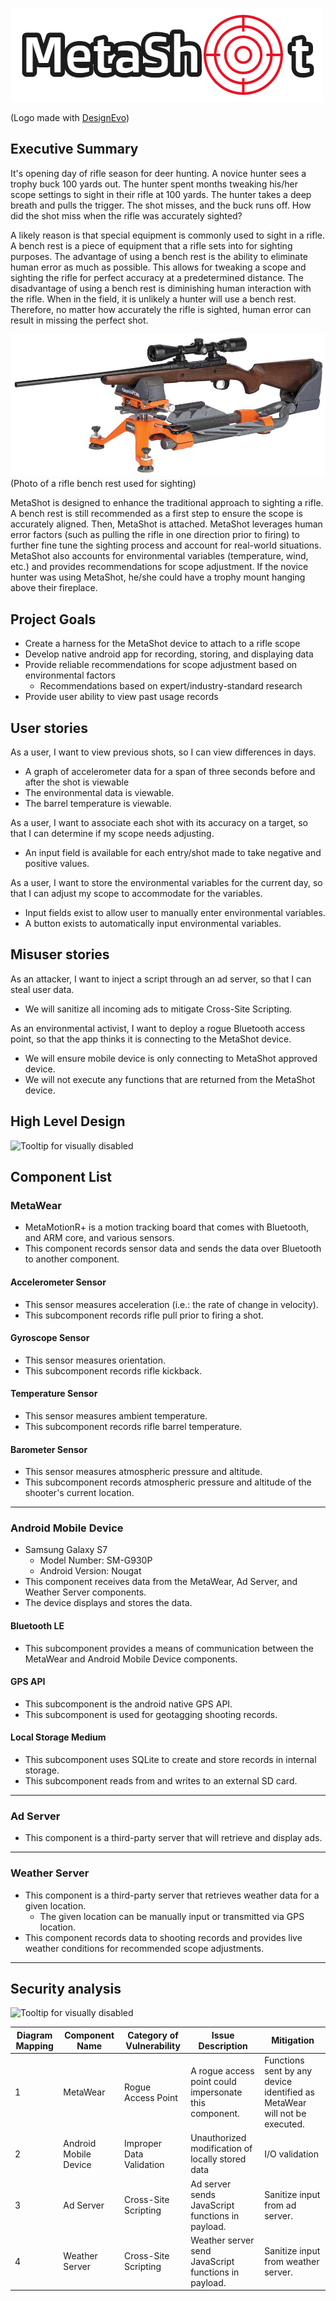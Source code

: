 ![logo](./misc/img/logo.png)
<div>(Logo made with <a href="https://www.designevo.com/" title="Free Online Logo Maker">DesignEvo</a>)</div>

## Executive Summary
It's opening day of rifle season for deer hunting. A novice hunter sees a trophy buck 100 yards out. The hunter spent months tweaking his/her scope settings to sight in their rifle at 100 yards. The hunter takes a deep breath and pulls the trigger. The shot misses, and the buck runs off. How did the shot miss when the rifle was accurately sighted?

A likely reason is that special equipment is commonly used to sight in a rifle. A bench rest is a piece of equipment that a rifle sets into for sighting purposes. The advantage of using a bench rest is the ability to eliminate human error as much as possible. This allows for tweaking a scope and sighting the rifle for perfect accuracy at a predetermined distance. The disadvantage of using a bench rest is diminishing human interaction with the rifle. When in the field, it is unlikely a hunter will use a bench rest. Therefore, no matter how accurately the rifle is sighted, human error can result in missing the perfect shot.

<img src="./misc/img/zeroing-in_1_rest.jpg">(Photo of a rifle bench rest used for sighting)

MetaShot is designed to enhance the traditional approach to sighting a rifle. A bench rest is still recommended as a first step to ensure the scope is accurately aligned. Then, MetaShot is attached. MetaShot leverages human error factors (such as pulling the rifle in one direction prior to firing) to further fine tune the sighting process and account for real-world situations. MetaShot also accounts for environmental variables (temperature, wind, etc.) and provides recommendations for scope adjustment. If the novice hunter was using MetaShot, he/she could have a trophy mount hanging above their fireplace.

## Project Goals
* Create a harness for the MetaShot device to attach to a rifle scope
* Develop native android app for recording, storing, and displaying data
* Provide reliable recommendations for scope adjustment based on environmental factors
  - Recommendations based on expert/industry-standard research
* Provide user ability to view past usage records

## User stories


As a user, I want to view previous shots, so I can view differences in days.
* A graph of accelerometer data for a span of three seconds before and after the shot is viewable
* The environmental data is viewable.
* The barrel temperature is viewable.

As a user, I want to associate each shot with its accuracy on a target, so that I can determine if my scope needs adjusting.
* An input field is available for each entry/shot made to take negative and positive values.

As a user, I want to store the environmental variables for the current day, so that I can adjust my scope to accommodate for the variables.
* Input fields exist to allow user to manually enter environmental variables.
* A button exists to automatically input environmental variables.

## Misuser stories
As an attacker, I want to inject a script through an ad server, so that I can steal user data.
* We will sanitize all incoming ads to mitigate Cross-Site Scripting.

As an environmental activist, I want to deploy a rogue Bluetooth access point, so that the app thinks it is connecting to the MetaShot device.
* We will ensure mobile device is only connecting to MetaShot approved device.
* We will not execute any functions that are returned from the MetaShot device.

## High Level Design
![Tooltip for visually disabled](https://www.lucidchart.com/publicSegments/view/0a675a0f-6ce4-43f5-98fc-0a1f10ebfb77/image.png)

## Component List
### MetaWear
* MetaMotionR+ is a motion tracking board that comes with Bluetooth, and ARM core, and various sensors.
* This component records sensor data and sends the data over Bluetooth to another component.

#### Accelerometer Sensor
* This sensor measures acceleration (i.e.: the rate of change in velocity).
* This subcomponent records rifle pull prior to firing a shot.

#### Gyroscope Sensor
* This sensor measures orientation.
* This subcomponent records rifle kickback.

#### Temperature Sensor
* This sensor measures ambient temperature.
* This subcomponent records rifle barrel temperature.

#### Barometer Sensor
* This sensor measures atmospheric pressure and altitude.
* This subcomponent records atmospheric pressure and altitude of the shooter's current location.

---

### Android Mobile Device
* Samsung Galaxy S7
  - Model Number: SM-G930P
  - Android Version: Nougat
* This component receives data from the MetaWear, Ad Server, and Weather Server components.
* The device displays and stores the data.

#### Bluetooth LE
* This subcomponent provides a means of communication between the MetaWear and Android Mobile Device components.

#### GPS API
* This subcomponent is the android native GPS API.
* This subcomponent is used for geotagging shooting records.

#### Local Storage Medium
* This subcomponent uses SQLite to create and store records in internal storage.
* This subcomponent reads from and writes to an external SD card.

---

### Ad Server
* This component is a third-party server that will retrieve and display ads.

---

### Weather Server
* This component is a third-party server that retrieves weather data for a given location.
  - The given location can be manually input or transmitted via GPS location.
* This component records data to shooting records and provides live weather conditions for recommended scope adjustments.

---

## Security analysis
![Tooltip for visually disabled](https://www.lucidchart.com/publicSegments/view/d4a249f9-782f-4444-b5ef-816b8e9e79dd/image.png)

| Diagram Mapping | Component Name | Category of Vulnerability | Issue Description | Mitigation |
|--------|----------------|---------------------------------|-------------------|------------|
| 1 |  MetaWear | Rogue Access Point | A rogue access point could impersonate this component. | Functions sent by any device identified as MetaWear will not be executed. |
| 2 | Android Mobile Device | Improper Data Validation | Unauthorized modification of locally stored data | I/O validation |
| 3 | Ad Server | Cross-Site Scripting | Ad server sends JavaScript functions in payload. | Sanitize input from ad server. |
| 4 | Weather Server | Cross-Site Scripting | Weather server send JavaScript functions in payload. | Sanitize input from weather server. |
